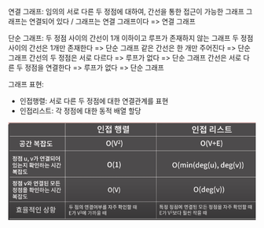 연결 그래프: 임의의 서로 다른 두 정점에 대하여, 간선을 통한 접근이 가능한 그래프
그래프는 연결되어 있다 / 그래프는 연결 그래프이다 => 연결 그래프

단순 그래프: 두 정점 사이의 간선이 1개 이하이고 루프가 존재하지 않는 그래프
두 정점 사이의 간선은 1개만 존재한다 => 단순 그래프
같은 간선은 한 개만 주어진다 => 단순 그래프
간선의 두 정점은 서로 다르다 => 루프가 없다 => 단순 그래프
간선은 서로 다른 두 정점을 연결한다 => 루프가 없다 => 단순 그래프

그래프 표현:
* 인접행렬: 서로 다른 두 정점에 대한 연결관계를 표현
* 인접리스트: 각 정점에 대한 동적 배열 할당


![](images/1724576095295.png)
